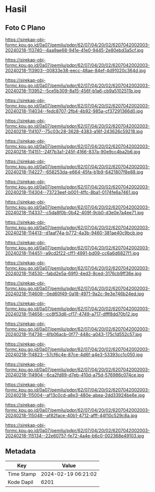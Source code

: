 # Hasil

## Foto C Plano

https://sirekap-obj-formc.kpu.go.id/0a07/pemilu/pdpr/62/07/04/20/02/6207042002003-20240218-113740--4aa9ae68-941e-41e0-9445-2e80ebd3a5cf.jpg

https://sirekap-obj-formc.kpu.go.id/0a07/pemilu/pdpr/62/07/04/20/02/6207042002003-20240218-113903--00833e38-eecc-48ae-84ef-4d91020c364d.jpg

https://sirekap-obj-formc.kpu.go.id/0a07/pemilu/pdpr/62/07/04/20/02/6207042002003-20240218-113952--5ce5b309-8a15-456f-b1a6-cb9a5102511b.jpg

https://sirekap-obj-formc.kpu.go.id/0a07/pemilu/pdpr/62/07/04/20/02/6207042002003-20240218-114034--fedc8707-2fb4-4b92-985a-cf37291366d0.jpg

https://sirekap-obj-formc.kpu.go.id/0a07/pemilu/pdpr/62/07/04/20/02/6207042002003-20240218-114107--75c03c28-3628-4383-a16f-243626c59218.jpg

https://sirekap-obj-formc.kpu.go.id/0a07/pemilu/pdpr/62/07/04/20/02/6207042002003-20240218-114151--24f7b3a1-245f-4166-837a-90e9cc4ba2b6.jpg

https://sirekap-obj-formc.kpu.go.id/0a07/pemilu/pdpr/62/07/04/20/02/6207042002003-20240218-114227--658253da-e664-45fa-b1b9-6421807f8e88.jpg

https://sirekap-obj-formc.kpu.go.id/0a07/pemilu/pdpr/62/07/04/20/02/6207042002003-20240218-114304--73723eef-b001-4ffc-8ba1-0174fe6a7461.jpg

https://sirekap-obj-formc.kpu.go.id/0a07/pemilu/pdpr/62/07/04/20/02/6207042002003-20240218-114337--c5da8f0b-0b42-409f-9cb0-d3e0e7a4ee71.jpg

https://sirekap-obj-formc.kpu.go.id/0a07/pemilu/pdpr/62/07/04/20/02/6207042002003-20240218-114413--d1aaf74a-b772-4a3b-9460-381ae40c9bcb.jpg

https://sirekap-obj-formc.kpu.go.id/0a07/pemilu/pdpr/62/07/04/20/02/6207042002003-20240218-114451--a9cd2f22-cff1-4991-bd09-cc6a6d6827f1.jpg

https://sirekap-obj-formc.kpu.go.id/0a07/pemilu/pdpr/62/07/04/20/02/6207042002003-20240218-114530--fabd2e5a-69f0-4ed3-8ced-3176cb9ff36e.jpg

https://sirekap-obj-formc.kpu.go.id/0a07/pemilu/pdpr/62/07/04/20/02/6207042002003-20240218-114609--0ed60f49-0a18-4971-9a2c-9e3e746b24ed.jpg

https://sirekap-obj-formc.kpu.go.id/0a07/pemilu/pdpr/62/07/04/20/02/6207042002003-20240218-114656--cc8f53d6-cf17-4749-a717-dfff8dd70b12.jpg

https://sirekap-obj-formc.kpu.go.id/0a07/pemilu/pdpr/62/07/04/20/02/6207042002003-20240218-114736--4fb06acb-0f77-448c-a043-175c1d552c57.jpg

https://sirekap-obj-formc.kpu.go.id/0a07/pemilu/pdpr/62/07/04/20/02/6207042002003-20240218-114823--57cf6c4e-87ce-4d6f-a4e3-53393cc1c050.jpg

https://sirekap-obj-formc.kpu.go.id/0a07/pemilu/pdpr/62/07/04/20/02/6207042002003-20240218-114904--6ca2fd89-d7eb-410d-a75d-576986c074ce.jpg

https://sirekap-obj-formc.kpu.go.id/0a07/pemilu/pdpr/62/07/04/20/02/6207042002003-20240218-115004--af13c0cd-a8e3-480e-abea-2dd33924be6e.jpg

https://sirekap-obj-formc.kpu.go.id/0a07/pemilu/pdpr/62/07/04/20/02/6207042002003-20240218-115048--af82face-40b1-4712-afff-44f10c529c8a.jpg

https://sirekap-obj-formc.kpu.go.id/0a07/pemilu/pdpr/62/07/04/20/02/6207042002003-20240218-115134--22e60757-fe72-4a4e-b6c0-002368e49103.jpg


## Metadata

| Key        | Value               |
| ---------- | ------------------- |
| Time Stamp | 2024-02-19 06:21:02 |
| Kode Dapil | 6201                |



